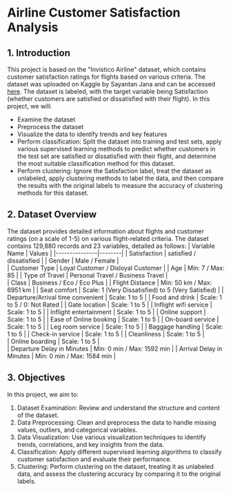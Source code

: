 # Airline Customer Satisfaction Analysis
## 1. Introduction
This project is based on the "Invistico Airline" dataset, which contains customer satisfaction ratings for flights based on various criteria. The dataset was uploaded on Kaggle by Sayantan Jana and can be accessed [here](https://www.kaggle.com/datasets/sjleshrac/airlines-customer-satisfaction). The dataset is labeled, with the target variable being Satisfaction (whether customers are satisfied or dissatisfied with their flight). In this project, we will:

- Examine the dataset
- Preprocess the dataset
- Visualize the data to identify trends and key features
- Perform classification: Split the dataset into training and test sets, apply various supervised learning methods to predict whether customers in the test set are satisfied or dissatisfied with their flight, and determine the most suitable classification method for this dataset.
- Perform clustering: Ignore the Satisfaction label, treat the dataset as unlabeled, apply clustering methods to label the data, and then compare the results with the original labels to measure the accuracy of clustering methods for this dataset.
## 2. Dataset Overview
The dataset provides detailed information about flights and customer ratings (on a scale of 1-5) on various flight-related criteria. The dataset contains 129,880 records and 23 variables, detailed as follows:
| Variable Name | Values |
|---------------|--------|
| Satisfaction | satisfied / dissatisfied	|
| Gender | Male / Female |	
| Customer Type | Loyal Customer / Disloyal Customer |
| Age | Min: 7 / Max: 85 |
| Type of Travel | Personal Travel / Business Travel |	
| Class | Business / Eco / Eco Plus	|
| Flight Distance | Min: 50 km / Max: 6951 km |	
| Seat comfort |	Scale: 1 (Very Dissatisfied) to 5 (Very Satisfied)	|
| Departure/Arrival time convenient |	Scale: 1 to 5	|
| Food and drink |	Scale: 1 to 5 / 0: Not Rated	|
| Gate location	| Scale: 1 to 5	|
| Inflight wifi service	| Scale: 1 to 5	|
| Inflight entertainment	| Scale: 1 to 5	|
| Online support	| Scale: 1 to 5	|
| Ease of Online booking	| Scale: 1 to 5	|
| On-board service |	Scale: 1 to 5	|
| Leg room service	| Scale: 1 to 5	|
| Baggage handling	| Scale: 1 to 5 |
| Check-in service	| Scale: 1 to 5	|
| Cleanliness	| Scale: 1 to 5 |	
| Online boarding	| Scale: 1 to 5 |	
| Departure Delay in Minutes	| Min: 0 min / Max: 1592 min	|
| Arrival Delay in Minutes	| Min: 0 min / Max: 1584 min	|

## 3. Objectives
In this project, we aim to:

1. Dataset Examination: Review and understand the structure and content of the dataset.
2. Data Preprocessing: Clean and preprocess the data to handle missing values, outliers, and categorical variables.
3. Data Visualization: Use various visualization techniques to identify trends, correlations, and key insights from the data.
4. Classification: Apply different supervised learning algorithms to classify customer satisfaction and evaluate their performance.
5. Clustering: Perform clustering on the dataset, treating it as unlabeled data, and assess the clustering accuracy by comparing it to the original labels.
